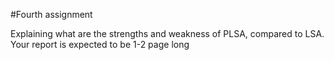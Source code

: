 #Fourth assignment

Explaining what are the strengths and weakness of PLSA,
compared to LSA. Your report is expected to be 1-2 page long
